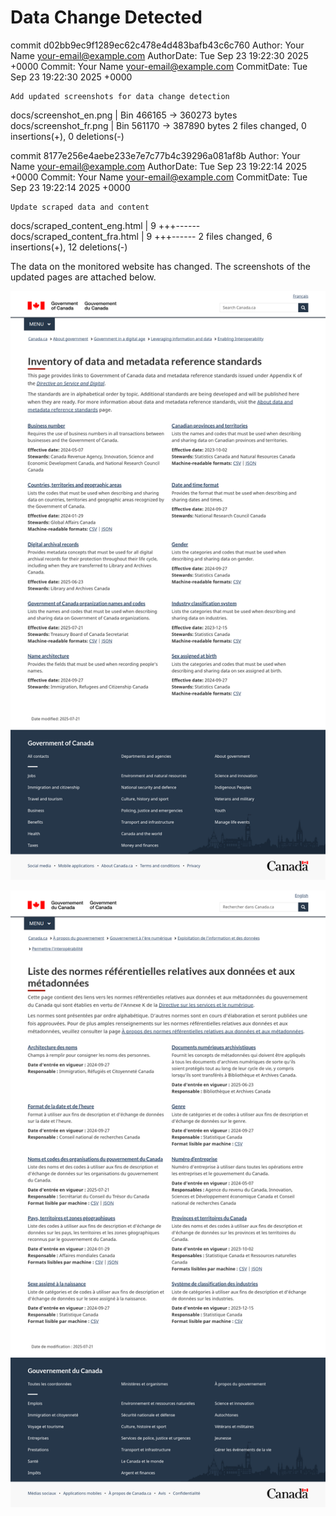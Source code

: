 # Data Change Detected
commit d02bb9ec9f1289ec62c478e4d483bafb43c6c760
Author:     Your Name <your-email@example.com>
AuthorDate: Tue Sep 23 19:22:30 2025 +0000
Commit:     Your Name <your-email@example.com>
CommitDate: Tue Sep 23 19:22:30 2025 +0000

    Add updated screenshots for data change detection

 docs/screenshot_en.png | Bin 466165 -> 360273 bytes
 docs/screenshot_fr.png | Bin 561170 -> 387890 bytes
 2 files changed, 0 insertions(+), 0 deletions(-)

commit 8177e256e4aebe233e7e7c77b4c39296a081af8b
Author:     Your Name <your-email@example.com>
AuthorDate: Tue Sep 23 19:22:14 2025 +0000
Commit:     Your Name <your-email@example.com>
CommitDate: Tue Sep 23 19:22:14 2025 +0000

    Update scraped data and content

 docs/scraped_content_eng.html | 9 +++------
 docs/scraped_content_fra.html | 9 +++------
 2 files changed, 6 insertions(+), 12 deletions(-)

The data on the monitored website has changed. The screenshots of the updated pages are attached below.

![Screenshot EN](https://github.com/PatLittle/GC-Ref-Data-Tracker/blob/main/docs/screenshot_en.png?raw=true)

![Screenshot FR](https://github.com/PatLittle/GC-Ref-Data-Tracker/blob/main/docs/screenshot_fr.png?raw=true)
